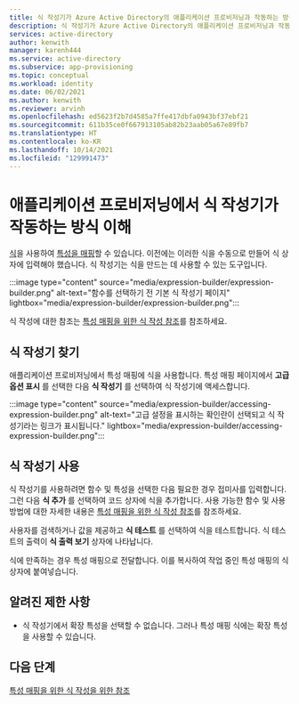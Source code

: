 ```yaml
---
title: 식 작성기가 Azure Active Directory의 애플리케이션 프로비저닝과 작동하는 방식 이해
description: 식 작성기가 Azure Active Directory의 애플리케이션 프로비저닝과 작동하는 방식 이해
services: active-directory
author: kenwith
manager: karenh444
ms.service: active-directory
ms.subservice: app-provisioning
ms.topic: conceptual
ms.workload: identity
ms.date: 06/02/2021
ms.author: kenwith
ms.reviewer: arvinh
ms.openlocfilehash: ed5623f2b7d4585a7ffe417dbfa0943bf37ebf21
ms.sourcegitcommit: 611b35ce0f667913105ab82b23aab05a67e89fb7
ms.translationtype: HT
ms.contentlocale: ko-KR
ms.lasthandoff: 10/14/2021
ms.locfileid: "129991473"
---
```

# <a name="understand-how-expression-builder-in-application-provisioning-works"></a>애플리케이션 프로비저닝에서 식 작성기가 작동하는 방식 이해

[식](functions-for-customizing-application-data.md)을 사용하여 [특성을 매핑](./customize-application-attributes.md)할 수 있습니다. 이전에는 이러한 식을 수동으로 만들어 식 상자에 입력해야 했습니다. 식 작성기는 식을 만드는 데 사용할 수 있는 도구입니다.

:::image type="content" source="media/expression-builder/expression-builder.png" alt-text="함수를 선택하기 전 기본 식 작성기 페이지" lightbox="media/expression-builder/expression-builder.png":::

식 작성에 대한 참조는 [특성 매핑을 위한 식 작성 참조](functions-for-customizing-application-data.md)를 참조하세요. 

## <a name="finding-the-expression-builder"></a>식 작성기 찾기

애플리케이션 프로비저닝에서 특성 매핑에 식을 사용합니다. 특성 매핑 페이지에서 **고급 옵션 표시** 를 선택한 다음 **식 작성기** 를 선택하여 식 작성기에 액세스합니다.

:::image type="content" source="media/expression-builder/accessing-expression-builder.png" alt-text="고급 설정을 표시하는 확인란이 선택되고 식 작성기라는 링크가 표시됩니다." lightbox="media/expression-builder/accessing-expression-builder.png":::

## <a name="using-expression-builder"></a>식 작성기 사용

식 작성기를 사용하려면 함수 및 특성을 선택한 다음 필요한 경우 접미사를 입력합니다. 그런 다음 **식 추가** 를 선택하여 코드 상자에 식을 추가합니다. 사용 가능한 함수 및 사용 방법에 대한 자세한 내용은 [특성 매핑을 위한 식 작성 참조](functions-for-customizing-application-data.md)를 참조하세요.

사용자를 검색하거나 값을 제공하고 **식 테스트** 를 선택하여 식을 테스트합니다. 식 테스트의 출력이 **식 출력 보기** 상자에 나타납니다.

식에 만족하는 경우 특성 매핑으로 전달합니다. 이를 복사하여 작업 중인 특성 매핑의 식 상자에 붙여넣습니다.

## <a name="known-limitations"></a>알려진 제한 사항
* 식 작성기에서 확장 특성을 선택할 수 없습니다. 그러나 특성 매핑 식에는 확장 특성을 사용할 수 있습니다. 

## <a name="next-steps"></a>다음 단계

[특성 매핑을 위한 식 작성을 위한 참조](functions-for-customizing-application-data.md)